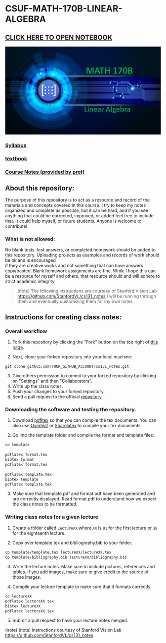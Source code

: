 # CSUF-MATH-170B-LINEAR-ALGEBRA

## [CLICK HERE TO OPEN NOTEBOOK](https://github.com/jlursenbach/CSUF-MATH-170B-LINEAR-ALGEBRA/blob/main/notebook/table%20of%20contents.md)
[<img src="https://github.com/jlursenbach/CSUF-MATH-170B-LINEAR-ALGEBRA/blob/main/data/Linear%20Algebra%20Card.png" width="600">](https://github.com/jlursenbach/CSUF-MATH-170B-LINEAR-ALGEBRA/blob/main/data/Linear%20Algebra%20Card.png)
### [Syllabus](https://github.com/jlursenbach/CSUF-MATH-170B-LINEAR-ALGEBRA/blob/main/Math%20170B-02.pdf)
### [textbook](https://github.com/jlursenbach/CSUF-MATH-170B-LINEAR-ALGEBRA/blob/main/Nicholson-OpenLAWA-2021A.pdf)
### [Course Notes (provided by prof)](https://github.com/jlursenbach/CSUF-MATH-170B-LINEAR-ALGEBRA/blob/main/170B_CourseNotes.pdf)


## About this repository:
The purpose of this repository is to act as a resource and record of the materials
and concepts covered in this course. I try to keep my notes organized and complete as 
possible, but it can be hard, and if you see anything that could be corrected, improved,
or added feel free to include that. It could help myself, or future students. 
Anyone is welcome to contribute! 

### What is not allowed: 
No blank tests, test answers, or completed homework should be added to this repository.
Uploading projects as examples and records of work should be ok and is encouraged  
if they are creative works and not something that can have answers copy/pasted. 
Blank homework assignments are fine. 
While I hope this can be a resource for myself and others, 
that resource should and will adhere to strict academic integrity. 

> (note) The following instructions are courtesy of Stanford Vision Lab https://github.com/StanfordVL/cs131_notes
> I will be running through them and eventually customizing them for my own notes 

## Instructions for creating class notes:

### Overall workflow
1. Fork this repository by clicking the "Fork" button on the top right of [this
page](https://github.com/StanfordVL/cs131_notes).

2. Next, clone your forked repository into your local machine:
```
git clone github.com/YOUR_GITHUB_ACCOUNT/cs131_notes.git
```
3. Give others permission to commit to your forked repository by clicking on
"Settings" and then "Collaborators".
3. Write up the class notes.
4. Push your changes to your forked repository.
5. Send a pull request to the official
[repository](https://github.com/StanfordVL/cs131_notes).

### Downloading the software and testing the repository.
1. Download [pdfltex](https://www.tug.org/applications/pdftex/) so that you can
compile the tex documents. You can also use [Overleaf](overleaf.com) or
[Sharelatex](sharelatex.com) to compile your tex documents.

2. Go into the template folder and compile the format and template files:
```
cd template

pdflatex format.tex
bibtex format
pdflatex format.tex

pdflatex template.tex
bibtex template
pdflatex template.tex
```

3. Make sure that template.pdf and format.pdf have been generated and are correctly
displayed. Read format.pdf to understand how we expect the class notes to be
formatted.

### Writing class notes for a given lecture
1. Create a folder called `LectureXX` where `XX` is `01` for the first lecture
or `18` for the eighteenth lecture.

2. Copy over template.tex and bibliography.bib to your folder.
```
cp template/template.tex lectureXX/lectureXX.tex
cp template/bibliography.bib lectureXX/bibliography.bib
```

3. Write the lecture notes. Make sure to include pictures, references and
tables. If you add images, make sure to give credit to the source of those
images.

4. Compile your lecture template to make sure that it formats correctly.
```
cd lectureXX
pdflatex lectureXX.tex
bibtex lectureXX
pdflatex lectureXX.tex
```
5. Submit a pull request to have your lecture notes merged.

(note) (note) instructions courtesy of Stanford Vision Lab https://github.com/StanfordVL/cs131_notes
